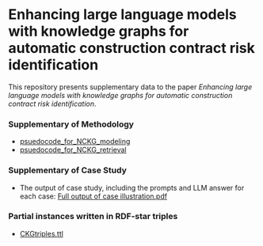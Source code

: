 # Enhancing large language models with knowledge graphs for automatic construction contract risk identification

This repository presents supplementary data to the paper *Enhancing large language models with knowledge graphs for automatic construction contract risk identification*. 

### Supplementary of Methodology

- [psuedocode_for_NCKG_modeling](https://github.com/CamilleZ99/ContractKG/blob/main/psuedocode_for_NCKG_modeling.pdf)
- [psuedocode_for_NCKG_retrieval](https://github.com/CamilleZ99/ContractKG/blob/main/psuedocode_for_NCKG_retrieval.pdf)

### Supplementary of Case Study

* The output of case study, including the prompts and LLM answer for each case:
  [Full output of case illustration.pdf](https://github.com/CamilleZ99/ContractKG/blob/30da985a574f4c26368b9528e1a11bcdb483ea9c/Full%20output%20of%20case%20illustration.pdf)

### Partial instances written in RDF-star triples

* [CKGtriples.ttl](https://github.com/CamilleZ99/ContractKG/blob/main/CKGtriples.ttl)
